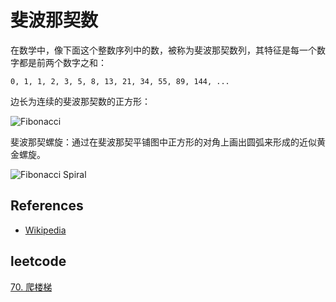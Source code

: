 # 斐波那契数

在数学中，像下面这个整数序列中的数，被称为斐波那契数列，其特征是每一个数字都是前两个数字之和：

`0, 1, 1, 2, 3, 5, 8, 13, 21, 34, 55, 89, 144, ...`

边长为连续的斐波那契数的正方形：

![Fibonacci](https://upload.wikimedia.org/wikipedia/commons/d/db/34%2A21-FibonacciBlocks.png)

斐波那契螺旋：通过在斐波那契平铺图中正方形的对角上画出圆弧来形成的近似黄金螺旋。

![Fibonacci Spiral](https://upload.wikimedia.org/wikipedia/commons/2/2e/FibonacciSpiral.svg)

## References

- [Wikipedia](https://en.wikipedia.org/wiki/Fibonacci_number)

## leetcode

[70. 爬楼梯](https://leetcode-cn.com/problems/climbing-stairs/)

